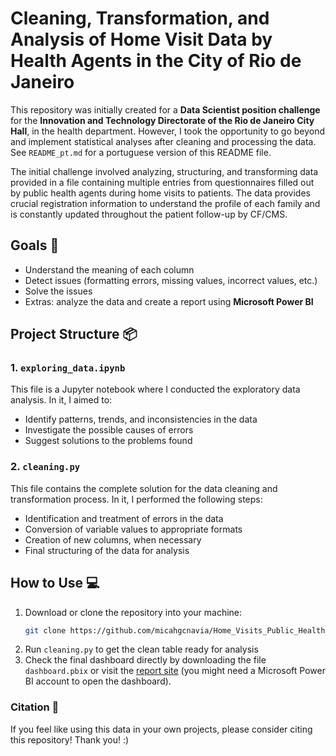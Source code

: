 # Cleaning, Transformation, and Analysis of Home Visit Data by Health Agents in the City of Rio de Janeiro

This repository was initially created for a **Data Scientist position challenge** for the **Innovation and Technology Directorate of the Rio de Janeiro City Hall**, in the health department. However, I took the opportunity to go beyond and implement statistical analyses after cleaning and processing the data. See ```README_pt.md``` for a portuguese version of this README file.

The initial challenge involved analyzing, structuring, and transforming data provided in a file containing multiple entries from questionnaires filled out by public health agents during home visits to patients. The data provides crucial registration information to understand the profile of each family and is constantly updated throughout the patient follow-up by CF/CMS.

## Goals 🎯

- Understand the meaning of each column
- Detect issues (formatting errors, missing values, incorrect values, etc.)
- Solve the issues
- Extras: analyze the data and create a report using **Microsoft Power BI**

## Project Structure 📦

### 1. **`exploring_data.ipynb`**
This file is a Jupyter notebook where I conducted the exploratory data analysis. In it, I aimed to:
- Identify patterns, trends, and inconsistencies in the data
- Investigate the possible causes of errors
- Suggest solutions to the problems found

### 2. **`cleaning.py`**
This file contains the complete solution for the data cleaning and transformation process. In it, I performed the following steps:
- Identification and treatment of errors in the data
- Conversion of variable values to appropriate formats
- Creation of new columns, when necessary
- Final structuring of the data for analysis

## How to Use 💻

1. Download or clone the repository into your machine:
   ```bash
   git clone https://github.com/micahgcnavia/Home_Visits_Public_Health_RJ.git
   ```
2. Run `cleaning.py` to get the clean table ready for analysis
3. Check the final dashboard directly by downloading the file `dashboard.pbix` or visit the [report site](https://app.powerbi.com/reportEmbed?reportId=d145b337-32d0-4f60-bd09-98865e847c13&autoAuth=true&ctid=8a425f8e-ceea-4039-8816-b9cb7af9f4cd) (you might need a Microsoft Power BI account to open the dashboard).

### Citation 📰

If you feel like using this data in your own projects, please consider citing this repository! Thank you! :)
